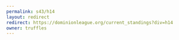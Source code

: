 ```yaml
---
permalink: s43/h14
layout: redirect
redirect: https://dominionleague.org/current_standings?div=h14
owner: truffles
---
```

